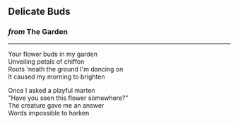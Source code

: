 
## Delicate Buds

### *from* **The Garden**

---

Your flower buds in my garden \
Unveiling petals of chiffon \
Roots 'neath the ground I'm dancing on \
It caused my morning to brighten

Once I asked a playful marten \
"Have you seen this flower somewhere?" \
The creature gave me an answer \
Words impossible to harken